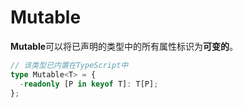 # Mutable

**Mutable**可以将已声明的类型中的所有属性标识为**可变的**。

```typescript
// 该类型已内置在TypeScript中
type Mutable<T> = {
  -readonly [P in keyof T]: T[P];
};
```



